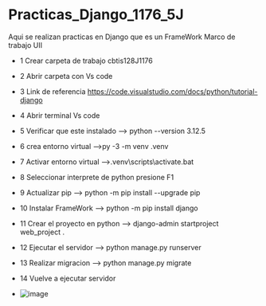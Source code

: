 # Practicas_Django_1176_5J
Aqui se realizan practicas en Django que es un FrameWork Marco de trabajo UII
- 1  Crear carpeta de trabajo cbtis128J1176
- 2 Abrir carpeta con Vs code
- 3 Link de referencia https://code.visualstudio.com/docs/python/tutorial-django
- 4 Abrir terminal Vs code
- 5 Verificar que este instalado --> python --version 3.12.5
- 6 crea entorno virtual -->py -3 -m venv .venv
- 7 Activar entorno virtual -->.venv\scripts\activate.bat
- 8 Seleccionar interprete de python  presione F1
- 9 Actualizar pip --> python -m pip install --upgrade pip
- 10 Instalar FrameWork --> python -m pip install django
- 11 Crear el proyecto en python --> django-admin startproject web_project .
- 12 Ejecutar el servidor --> python manage.py runserver
- 13 Realizar migracion --> python manage.py migrate
- 14 Vuelve a ejecutar servidor

- ![image](https://github.com/user-attachments/assets/d6823d9e-6f1d-45e1-8717-45c2a3502107)
